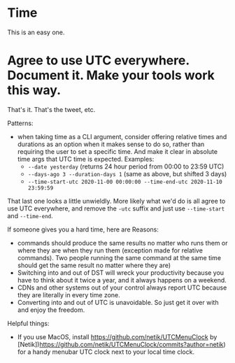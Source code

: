 # Time

This is an easy one.

# Agree to use UTC everywhere. Document it. Make your tools work this way.

That's it. That's the tweet, etc.

Patterns:
- when taking time as a CLI argument, consider offering relative times and durations as an option when it makes sense to do so, rather than requiring the user to set a specific time. And make it clear in absolute time args that UTC time is expected. Examples:
  - `--date yesterday` (returns 24 hour period from 00:00 to 23:59 UTC)
  - `--days-ago 3 --duration-days 1` (same as above, but shifted 3 days)
  - `--time-start-utc 2020-11-00 00:00:00 --time-end-utc 2020-11-10 23:59:59`


That last one looks a little unwieldly. More likely what we'd do is all agree to use UTC everywhere, and remove the `-utc` suffix and just use `--time-start` and `--time-end`.


If someone gives you a hard time, here are Reasons:
- commands should produce the same results no matter who runs them or where they are when they run them (exception made for relative commands). Two people running the same command at the same time should get the same result no matter where they are)
- Switching into and out of DST will wreck your productivity because you have to think about it twice a year, and it always happens on a weekend.
- CDNs and other systems out of your control always report UTC because they are literally in every time zone.
- Converting into and out of UTC is unavoidable. So just get it over with and enjoy the freedom.

Helpful things:

- If you use MacOS, install https://github.com/netik/UTCMenuClock by [Netik])https://github.com/netik/UTCMenuClock/commits?author=netik) for a handy menubar UTC clock next to your local time clock.
